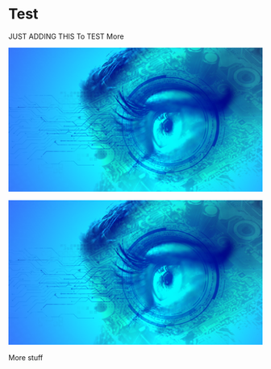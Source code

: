 # Test


JUST ADDING THIS To TEST More




![](./imagez.png)


<img src="stuff/image-analysis.png">


More stuff
